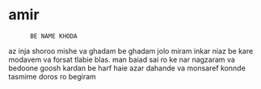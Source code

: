 # amir
          BE NAME KHODA
     
az inja shoroo mishe va ghadam be ghadam jolo miram
inkar niaz be kare modavem va forsat tlabie blas.
man baiad sai ro ke nar nagzaram va bedoone goosh kardan be harf haie azar dahande va monsaref konnde tasmime doros ro begiram



